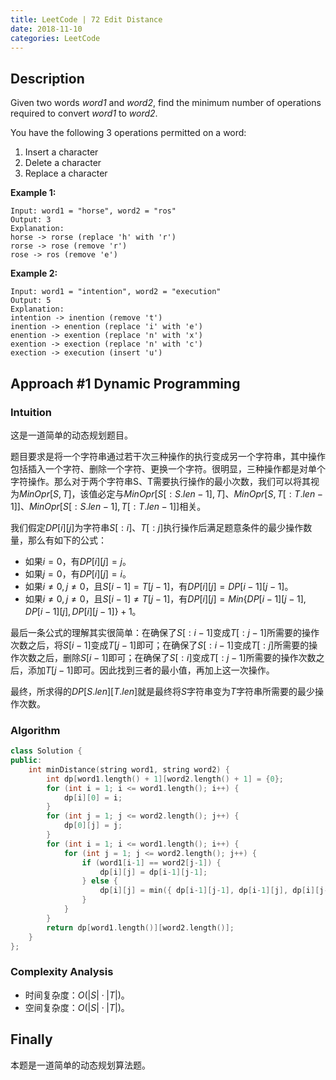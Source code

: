 ```yaml
---
title: LeetCode | 72 Edit Distance
date: 2018-11-10
categories: LeetCode
---
```


## Description

Given two words *word1* and *word2*, find the minimum number of operations required to convert *word1* to *word2*.

You have the following 3 operations permitted on a word:

1. Insert a character
2. Delete a character
3. Replace a character

<!-- more -->

**Example 1:**

```
Input: word1 = "horse", word2 = "ros"
Output: 3
Explanation: 
horse -> rorse (replace 'h' with 'r')
rorse -> rose (remove 'r')
rose -> ros (remove 'e')
```

**Example 2:**

```
Input: word1 = "intention", word2 = "execution"
Output: 5
Explanation: 
intention -> inention (remove 't')
inention -> enention (replace 'i' with 'e')
enention -> exention (replace 'n' with 'x')
exention -> exection (replace 'n' with 'c')
exection -> execution (insert 'u')
```

## Approach #1 Dynamic Programming

### Intuition

这是一道简单的动态规划题目。

题目要求是将一个字符串通过若干次三种操作的执行变成另一个字符串，其中操作包括插入一个字符、删除一个字符、更换一个字符。很明显，三种操作都是对单个字符操作。那么对于两个字符串S、T需要执行操作的最小次数，我们可以将其视为$MinOpr[S,T]$，该值必定与$MinOpr[S[:S.len-1], T]$、$MinOpr[S, T[:T.len-1]]$、$MinOpr[S[:S.len-1], T[:T.len-1]]$相关。

 我们假定$DP[i][j]$为字符串$S[:i]$、$T[:j]$执行操作后满足题意条件的最少操作数量，那么有如下的公式：

* 如果$i=0$，有$DP[i][j]=j$。
* 如果$j=0$，有$DP[i][j]=i$。
* 如果$i \ne 0, j \ne 0$，且$S[i-1]=T[j-1]$，有$DP[i][j]=DP[i-1][j-1]$。
* 如果$i \ne 0, j \ne 0$，且$S[i-1] \ne T[j-1]$，有$DP[i][j]=Min\{DP[i-1][j-1], DP[i-1][j], DP[i][j-1]\} + 1$。

最后一条公式的理解其实很简单：在确保了$S[:i-1]$变成$T[:j-1]$所需要的操作次数之后，将$S[i-1]$变成$T[j-1]$即可；在确保了$S[:i-1]$变成$T[:j]$所需要的操作次数之后，删除$S[i-1]$即可；在确保了$S[:i]$变成$T[:j-1]$所需要的操作次数之后，添加$T[j-1]$即可。因此找到三者的最小值，再加上这一次操作。

最终，所求得的$DP[S.len][T.len]$就是最终将$S$字符串变为$T$字符串所需要的最少操作次数。

### Algorithm

```c++
class Solution {
public:
    int minDistance(string word1, string word2) {
        int dp[word1.length() + 1][word2.length() + 1] = {0};
        for (int i = 1; i <= word1.length(); i++) {
            dp[i][0] = i;
        }
        for (int j = 1; j <= word2.length(); j++) {
            dp[0][j] = j;
        }
        for (int i = 1; i <= word1.length(); i++) {
            for (int j = 1; j <= word2.length(); j++) {
                if (word1[i-1] == word2[j-1]) {
                    dp[i][j] = dp[i-1][j-1];
                } else {
                    dp[i][j] = min({ dp[i-1][j-1], dp[i-1][j], dp[i][j-1] }) + 1;
                }
            }
        }
        return dp[word1.length()][word2.length()];
    }
};
```

### Complexity Analysis

* 时间复杂度：$O(|S| \cdot |T|)$。
* 空间复杂度：$O(|S| \cdot |T|)$。

## Finally

本题是一道简单的动态规划算法题。




